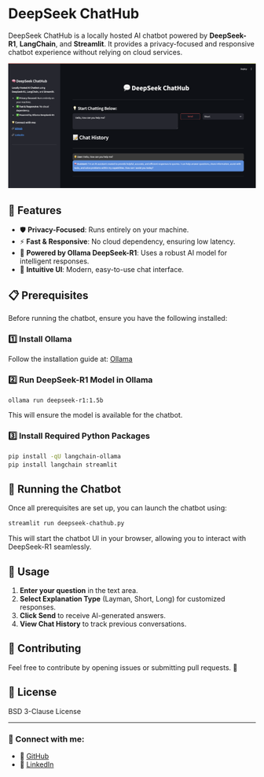 # DeepSeek ChatHub

DeepSeek ChatHub is a locally hosted AI chatbot powered by **DeepSeek-R1**, **LangChain**, and **Streamlit**. It provides a privacy-focused and responsive chatbot experience without relying on cloud services.

![Chatbot Screenshot](https://github.com/shiivamgupta/DeepSeek-ChatHub/blob/c0f35a5118a74d7ff7fcbe24db8d63294d359655/chatbot-ui.png)

## 🚀 Features
- 🛡️ **Privacy-Focused**: Runs entirely on your machine.
- ⚡ **Fast & Responsive**: No cloud dependency, ensuring low latency.
- 🧠 **Powered by Ollama DeepSeek-R1**: Uses a robust AI model for intelligent responses.
- 🎨 **Intuitive UI**: Modern, easy-to-use chat interface.

## 📋 Prerequisites
Before running the chatbot, ensure you have the following installed:

### 1️⃣ Install Ollama
Follow the installation guide at: [Ollama](https://ollama.ai)

### 2️⃣ Run DeepSeek-R1 Model in Ollama
```sh
ollama run deepseek-r1:1.5b
```
This will ensure the model is available for the chatbot.

### 3️⃣ Install Required Python Packages
```sh
pip install -qU langchain-ollama
pip install langchain streamlit
```

## 🏃 Running the Chatbot
Once all prerequisites are set up, you can launch the chatbot using:
```sh
streamlit run deepseek-chathub.py
```
This will start the chatbot UI in your browser, allowing you to interact with DeepSeek-R1 seamlessly.

## 🎯 Usage
1. **Enter your question** in the text area.
2. **Select Explanation Type** (Layman, Short, Long) for customized responses.
3. **Click Send** to receive AI-generated answers.
4. **View Chat History** to track previous conversations.

## 🤝 Contributing
Feel free to contribute by opening issues or submitting pull requests. 🚀

## 📜 License
BSD 3-Clause License

---
### 🌟 Connect with me:
- 🔗 [GitHub](https://github.com/shiivamgupta)
- 🔗 [LinkedIn](https://www.linkedin.com/in/theembeddedsoftwareengineer)
